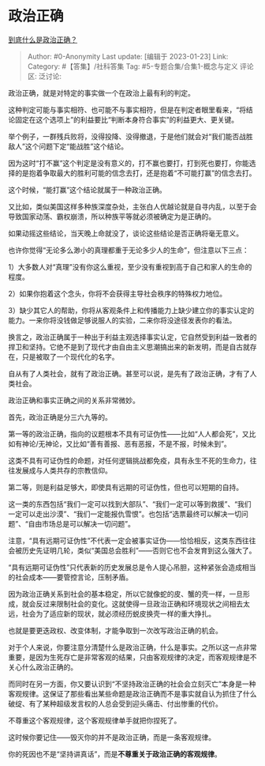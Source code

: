 # 政治正确
[到底什么是政治正确？](https://www.zhihu.com/question/52491039/answer/2855556366)

> Author: #0-Anonymity
> Last update: [编辑于 2023-01-23]
> Link:
> Category: #【答集】/社科答集
> Tag: #5-专题合集/合集1-概念与定义
> 评论区:
> 泛讨论:

政治正确，就是对特定的事实做一个在政治上最有利的判定。

这种判定可能与事实相符、也可能不与事实相符，但是在判定者眼里看来，“将结论固定在这个选项上”的利益要比“判断本身符合事实”的利益更大、更关键。

举个例子，一群残兵败将，没得投降、没得撤退，于是他们就会对“我们能否战胜敌人”这个问题下定“能战胜”这个结论。

因为这时“打不赢”这个判定是没有意义的，打不赢也要打，打到死也要打，你能选择的是抱着争取最大的胜利可能的信念去打，还是抱着“不可能打赢”的信念去打。

这个时候，“能打赢”这个结论就属于一种政治正确。

又比如，类似美国这样多种族深度杂处，主张白人优越论就是自寻内乱，以至于会导致国家动荡、霸权崩溃，所以种族平等就必须被确定为是正确的。

如果动摇这些结论，当天晚上命就没了，谈论这些结论是否正确将毫无意义。

也许你觉得“无论多么渺小的真理都重于无论多少人的生命”，但注意以下三点：

1）大多数人对“真理”没有你这么重视，至少没有重视到高于自己和家人的生命的程度。

2）如果你抱着这个念头，你将不会获得主导社会秩序的特殊权力地位。

3）缺少其它人的帮助，你将从客观条件上和传播能力上缺少建立你的事实认定的能力。一来你将没钱做足够说服人的实验，二来你将没途径发表你的看法。

换言之，政治正确属于一种出于利益主观选择事实认定，它自然受到利益一致者的捍卫和坚持。它绝不是到了现代才由自由主义思潮搞出来的新发明，而是自古就存在，只是被取了一个现代化的名字。

自从有了人类社会，就有了政治正确。甚至可以说，是先有了政治正确，才有了人类社会。

政治正确和事实正确之间的关系非常微妙。

首先，政治正确是分三六九等的。

第一等的政治正确，指向的议题根本不具有可证伪性——比如“人人都会死”，又比如有神论/无神论，又比如“善有善报、恶有恶报，不是不报，时候未到”。

这类不具有可证伪性的命题，对任何逻辑挑战都免疫，具有永生不死的生命力，往往发展成与人类共存的宗教信仰。

第二等，则是利益足够大，即使具有远期的可证伪性，但也可以短期的自持。

这一类的东西包括“我们一定可以找到大部队”、“我们一定可以等到救援”、“我们一定可以走出沙漠”、“我们一定能报仇雪恨”。也包括“选票最终可以解决一切问题”、“自由市场总是可以解决一切问题”。

注意，“具有远期可证伪性”不代表一定会被事实证伪——恰恰相反，这类东西往往会被历史先证明几轮，类似“美国总会胜利”——否则它也不会发育到这么强大了。

“具有远期可证伪性”只代表新的历史发展总是令人提心吊胆，这种紧张会造成相当的社会成本——要管控言论，压制矛盾。

因为政治正确关系到社会的基本稳定，所以它就像蛇的皮、蟹的壳一样，一旦形成，就会反过来限制社会的变化。这就使得一旦政治正确和环境现状之间相去太远，社会为了适应新的现状，就必须经历蜕皮换壳一样的重大挣扎。

也就是要更迭政权、改变体制，才能争取到一次改写政治正确的机会。

对于个人来说，你要注意分清楚什么是政治正确，什么是事实。之所以这一点非常重要，是因为生死存亡是非常客观的结果，只由客观规律的决定，而客观规律是不关心什么政治正确的。

而同时在另一方面，你又要认识到“不坚持政治正确的社会会立刻灭亡”本身是一种客观规律。这保证了那些看出某些命题是政治正确而不是事实就自认为抓住了什么破绽、有了某种超级发言权的人总会受到迎头痛击、付出惨重的代价。

不尊重这个客观规律，这个客观规律单手就把你捏死了。

这时候你要记住——毁灭你的并不是政治正确，而是一条客观规律。

你的死因也不是“坚持讲真话”，而是**不尊重关于政治正确的客观规律**。
